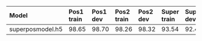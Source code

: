 
| Model | Pos1 train | Pos1 dev | Pos2 train | Pos2 dev | Super train | Super dev |
|:---------------|:------|:------|:------|:------|:------|:------|
superposmodel.h5 | 98.65 | 98.70 | 98.26 | 98.32 | 93.54 | 92.41 |
